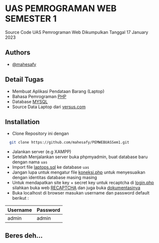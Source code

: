 
# UAS PEMROGRAMAN WEB SEMESTER 1

Source Code UAS Pemrograman Web Dikumpulkan Tanggal 17 January 2023


## Authors

- [@mahesafy](https://github.com/mahesafy)


## Detail Tugas
 - Membuat Aplikasi Pendataan Barang (Laptop)
 - Bahasa Pemrograman [PHP](https://www.php.net/)
 - Database [MYSQL](https://www.mysql.com/)
 - Source Data Laptop dari [versus.com](https://versus.com/id/laptop)
## Installation

- Clone Repository ini dengan

```bash
  git clone https://github.com/mahesafy/PEMWEBUASSem1.git
```
- Jalankan server (e.g XAMPP)
- Setelah Menjalankan server buka phpmyadmin, buat database baru dengan nama ```uas```
- Import file [laptops.sql](https://github.com/mahesafy/PEMWEBUASSem1/blob/main/laptops.sql) ke database ```uas```
- Jangan lupa untuk mengatur file [koneksi.php](https://github.com/mahesafy/PEMWEBUASSem1/blob/main/koneksi.php) untuk menyesuaikan dengan identitas database masing masing
- Untuk mendapatkan site key + secret key untuk recaptcha di [login.php](https://github.com/mahesafy/PEMWEBUASSem1/blob/main/login.php) silahkan buka web [RECAPTCHA](https://www.google.com/recaptcha/about/) dan juga buka [dokumentasinya](https://developers.google.com/recaptcha/docs/display)
- Buka localhost di browser masukan username dan password default berikut :

| Username             | Password                                                                |
| ----------------- | ------------------------------------------------------------------ |
| admin | admin |

## Beres deh...
